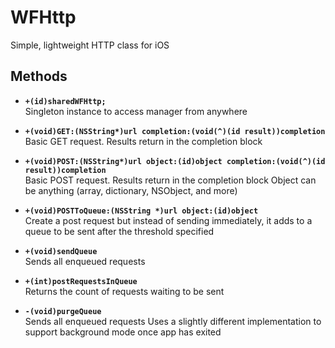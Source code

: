 WFHttp
======

Simple, lightweight HTTP class for iOS

## Methods
- **`+(id)sharedWFHttp;`**   
 Singleton instance to access manager from anywhere

- **`+(void)GET:(NSString*)url completion:(void(^)(id result))completion`**   
 Basic GET request. Results return in the completion block


- **`+(void)POST:(NSString*)url object:(id)object completion:(void(^)(id result))completion`**   
 Basic POST request. Results return in the completion block
 Object can be anything (array, dictionary, NSObject, and more)


- **`+(void)POSTToQueue:(NSString *)url object:(id)object`**   
 Create a post request but instead of sending immediately, it adds to a queue to be sent after
 the threshold specified


- **`+(void)sendQueue`**   
Sends all enqueued requests


- **`+(int)postRequestsInQueue`**   
 Returns the count of requests waiting to be sent


- **`-(void)purgeQueue`**   
 Sends all enqueued requests
 Uses a slightly different implementation to support background mode once
 app has exited

